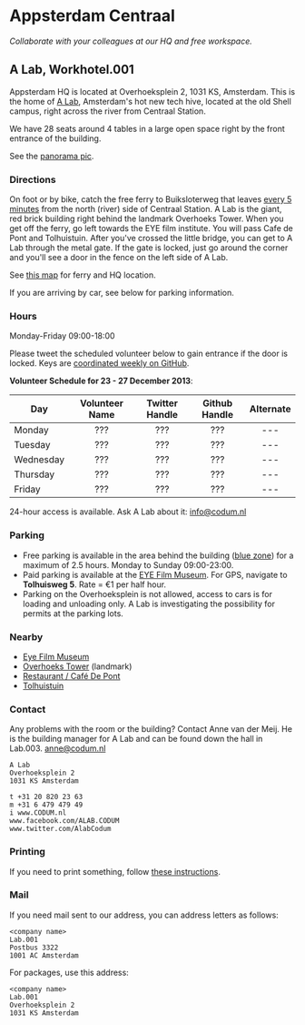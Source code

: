 # Appsterdam Centraal
_Collaborate with your colleagues at our HQ and free workspace._


## A Lab, Workhotel.001

Appsterdam HQ is located at Overhoeksplein 2, 1031 KS, Amsterdam. This is the home of [A Lab](http://a-lab.nl), Amsterdam's hot new tech hive, located at the old Shell campus, right across the river from Centraal Station.

We have 28 seats around 4 tables in a large open space right by the front entrance of the building. 

See the [panorama pic](http://360.io/SCRLA4).


### Directions

On foot or by bike, catch the free ferry to Buiksloterweg that leaves [every 5 minutes](http://www.amsterdamsights.com/amsterdam/ferries.html) from the north (river) side of Centraal Station. A Lab is the giant, red brick building right behind the landmark Overhoeks Tower. When you get off the ferry, go left towards the EYE film institute. You will pass Cafe de Pont and Tolhuistuin. After you've crossed the little bridge, you can get to A Lab through the metal gate. If the gate is locked, just go around the corner and you'll see a door in the fence on the left side of A Lab.

See [this map](https://github.com/Appsterdam/open/blob/master/resources/maps/AppsterdamHQ.geoJSON) for ferry and HQ location.

If you are arriving by car, see below for parking information.


### Hours

Monday-Friday 09:00-18:00

Please tweet the scheduled volunteer below to gain entrance if the door is locked.
Keys are [coordinated weekly on GitHub](https://github.com/Appsterdam/open/issues/). 


**Volunteer Schedule for 23 - 27 December 2013**:

| Day | Volunteer Name | Twitter Handle | Github Handle | Alternate |
| --- | :------------: | :------------: | :-----------: | :-------: |
| Monday | ??? | ??? | ??? | --- |
| Tuesday | ??? | ??? | ??? | --- |
| Wednesday | ??? | ??? | ??? | --- |
| Thursday | ??? | ??? | ??? | --- |
| Friday | ??? | ??? | ??? | --- |

24-hour access is available. Ask A Lab about it: info@codum.nl


### Parking

* Free parking is available in the area behind the building ([blue zone](http://www.noord.amsterdam.nl/wonen/parkeren-verkeer/parkeren/parkeren-blauwe-zone/)) for a maximum of 2.5 hours. Monday to Sunday 09:00-23:00.
* Paid parking is available at the [EYE Film Museum](http://www.eyefilm.nl/bezoek/contact-en-route). For GPS, navigate to **Tolhuisweg 5**. Rate = €1 per half hour.
* Parking on the Overhoeksplein is not allowed, access to cars is for loading and unloading only. A Lab is investigating the possibility for permits at the parking lots.


### Nearby

* [Eye Film Museum](http://www.eyefilm.nl/)
* [Overhoeks Tower](http://nl.wikipedia.org/wiki/Toren_Overhoeks) (landmark)
* [Restaurant / Café De Pont](http://www.cafedepont.nl/)
* [Tolhuistuin](http://www.tolhuistuin.nl/)


### Contact

Any problems with the room or the building? Contact Anne van der Meij. He is the building manager for A Lab and can be found down the hall in Lab.003.
anne@codum.nl

```
A Lab
Overhoeksplein 2
1031 KS Amsterdam

t +31 20 820 23 63
m +31 6 479 479 49
i www.CODUM.nl
www.facebook.com/ALAB.CODUM
www.twitter.com/AlabCodum
```

### Printing
If you need to print something, follow [these instructions](https://github.com/Appsterdam/open/blob/master/resources/Printing%40ALab.md).


### Mail
If you need mail sent to our address, you can address letters as follows:
```
<company name>
Lab.001
Postbus 3322
1001 AC Amsterdam
```
For packages, use this address:
```
<company name>
Lab.001
Overhoeksplein 2
1031 KS Amsterdam
```
